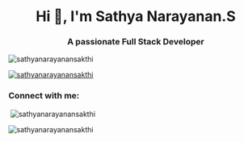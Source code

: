 <h1 align="center">Hi 👋, I'm Sathya Narayanan.S</h1>
<h3 align="center">A passionate Full  Stack Developer </h3>

<p align="left"> <img src="https://komarev.com/ghpvc/?username=sathyanarayanansakthi&label=Profile%20views&color=0e75b6&style=flat" alt="sathyanarayanansakthi" /> </p>

<p align="left"> <a href="https://github.com/ryo-ma/github-profile-trophy"><img src="https://github-profile-trophy.vercel.app/?username=sathyanarayanansakthi" alt="sathyanarayanansakthi" /></a> </p>

<h3 align="left">Connect with me:</h3>
<p align="left">
</p>



<p>&nbsp;<img align="center" src="https://github-readme-stats.vercel.app/api?username=sathyanarayanansakthi&show_icons=true&locale=en" alt="sathyanarayanansakthi" /></p>

<p><img align="center" src="https://github-readme-streak-stats.herokuapp.com/?user=sathyanarayanansakthi&" alt="sathyanarayanansakthi" /></p>
